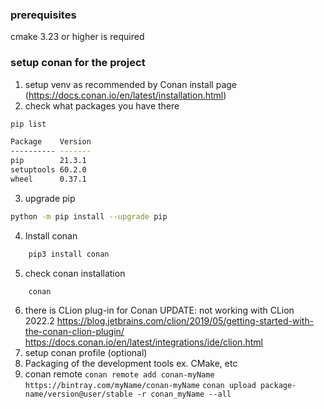 ### prerequisites
cmake 3.23 or higher is required

### setup conan for the project
1. setup venv as recommended by Conan install page (https://docs.conan.io/en/latest/installation.html)
2. check what packages you have there
```bash
pip list

Package    Version
---------- -------
pip        21.3.1
setuptools 60.2.0
wheel      0.37.1
```
3. upgrade pip
```bash
python -m pip install --upgrade pip
```
4. Install conan
```bash
    pip3 install conan
```
5. check conan installation
```bash
    conan
```

6. there is CLion plug-in for Conan
UPDATE: not working with CLion 2022.2
https://blog.jetbrains.com/clion/2019/05/getting-started-with-the-conan-clion-plugin/
https://docs.conan.io/en/latest/integrations/ide/clion.html
7. setup conan profile (optional)
8. Packaging of the development tools
 ex. CMake, etc
9. conan remote
`conan remote add conan-myName https://bintray.com/myName/conan-myName`
`conan upload package-name/version@user/stable -r conan_myName --all`